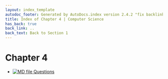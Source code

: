 ```yaml
---
layout: index_template
autodoc_footer: Generated by AutoDocs.index version 2.4.2 "fix backlink text" ⓒ Starwort, 2020
title: Index of Chapter 4 | Computer Science
has_back: true
back_link: ..
back_text: Back to Section 1
---
```


# **Chapter 4**

- [![MD file](https://img.icons8.com/windows/512/03dac6/regular-document.png) Questions](./questions.html)
